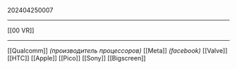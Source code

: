 202404250007
***
[[00 VR]]
***
[[Qualcomm]] *(производитель процессоров)*
[[Meta]] *(facebook)*
[[Valve]]
[[HTC]]
[[Apple]]
[[Pico]]
[[Sony]]
[[Bigscreen]]